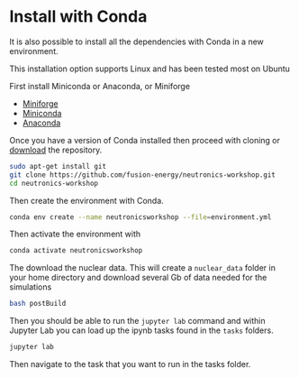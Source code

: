 # Install with Conda

It is also possible to install all the dependencies with Conda in a new environment.

This installation option supports Linux and has been tested most on Ubuntu

First install Miniconda or Anaconda, or Miniforge

- [Miniforge](https://github.com/conda-forge/miniforge) 
- [Miniconda](https://docs.conda.io/en/latest/miniconda.html)
- [Anaconda](https://www.anaconda.com)

Once you have a version of Conda installed then proceed with cloning or [download](https://github.com/fusion-energy/neutronics-workshop/archive/refs/heads/main.zip) the repository.

```bash
sudo apt-get install git
git clone https://github.com/fusion-energy/neutronics-workshop.git
cd neutronics-workshop
```

Then create the environment with Conda.

```bash
conda env create --name neutronicsworkshop --file=environment.yml
```

Then activate the environment with  
```bash
conda activate neutronicsworkshop
```

The download the nuclear data. This will create a ```nuclear_data``` folder in your home directory and download several Gb of data needed for the simulations
```bash
bash postBuild
```


Then you should be able to run the ```jupyter lab``` command and within Jupyter Lab you can load up the ipynb tasks found in the ```tasks``` folders.

```bash
jupyter lab
```

Then navigate to the task that you want to run in the tasks folder.
